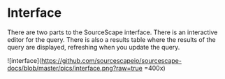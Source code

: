 # Interface


There are two parts to the SourceScape interface. There is an interactive editor for the query. There is also a results table where the results of the query are displayed, refreshing when you update the query.

![interface](https://github.com/sourcescapeio/sourcescape-docs/blob/master/pics/interface.png?raw=true =400x)

